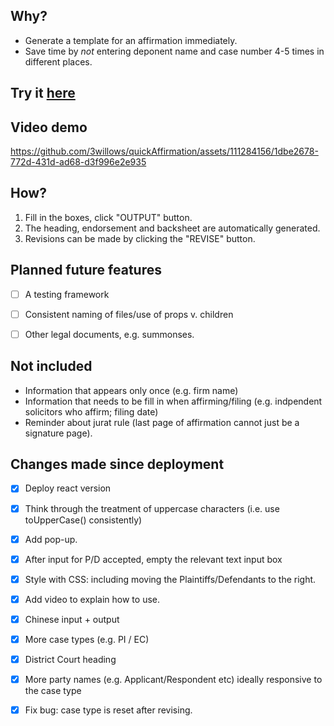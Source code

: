 ## Why?

- Generate a template for an affirmation immediately.
- Save time by *not* entering deponent name and case number 4-5 times in different places.

## Try it [here](https://3willows.github.io/quickAffirmation/)

## Video demo

https://github.com/3willows/quickAffirmation/assets/111284156/1dbe2678-772d-431d-ad68-d3f996e2e935

<!-- [This mobile video demo is commented out](https://github.com/3willows/quickAffirmation/assets/111284156/1257b8af-6792-4155-951e-142d35f13611
)-->

## How?


1. Fill in the boxes, click "OUTPUT" button.
2. The heading, endorsement and  backsheet are automatically generated.
3. Revisions can be made by clicking the "REVISE" button.


## Planned future features


- [ ] A testing framework
- [ ] Consistent naming of files/use of props v. children
- [ ] Other legal documents, e.g. summonses.


## Not included
- Information that appears only once (e.g. firm name)
- Information that needs to be fill in when affirming/filing (e.g. indpendent solicitors who affirm; filing date)
- Reminder about jurat rule (last page of affirmation cannot just be a signature page).
  
## Changes made since deployment

- [x] Deploy react version
- [x] Think through the treatment of uppercase characters (i.e. use toUpperCase() consistently)
- [x] Add pop-up.
- [x] After input for P/D accepted, empty the relevant text input box
- [x] Style with CSS: including moving the Plaintiffs/Defendants to the right.
- [x] Add video to explain how to use.
- [x] Chinese input + output
- [x] More case types (e.g. PI / EC)
- [x] District Court heading
- [x] More party names (e.g. Applicant/Respondent etc) ideally responsive to the case type
- [x] Fix bug: case type is reset after revising.

